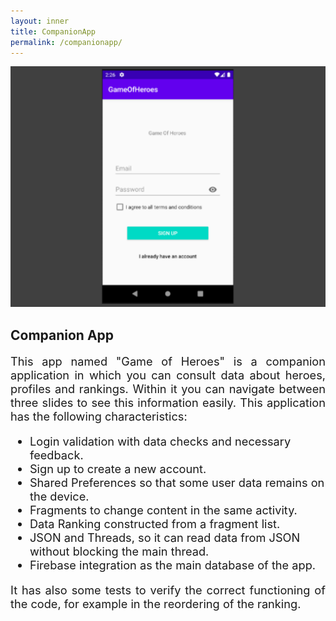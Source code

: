 ```yaml
---
layout: inner
title: CompanionApp
permalink: /companionapp/
---
```


![](/img/posts/companion_app_screenshot.png)
## Companion App

<div style="text-align: justify">

<p style="font-size:1.3em">
    This app named "Game of Heroes" is a companion application in which you can consult data about heroes, profiles and rankings. Within it you can navigate between three slides to see this information easily. This application has the following characteristics:
</p>

</div>

<ul style="font-size:1.3em">
    <li>Login validation with data checks and necessary feedback.</li>
    <li>Sign up to create a new account.</li>
    <li>Shared Preferences so that some user data remains on the device.</li>
    <li>Fragments to change content in the same activity.</li>
    <li>Data Ranking constructed from a fragment list.</li>
    <li>JSON and Threads, so it can read data from JSON without blocking the main thread.</li>
    <li>Firebase integration as the main database of the app.</li>
</ul>

<!-- - <font size="4"> Login validation with data checks and necessary feedback. </font>
- <font size="4"> Sign up to create a new account. </font>
- <font size="4"> Shared Preferences so that some user data remains on the device. </font>
- <font size="4"> Fragments to change content in the same activity. </font>
- <font size="4"> Data Ranking constructed from a fragment list. </font>
- <font size="4"> JSON and Threads, so it can read data from JSON without blocking the main thread. </font>
- <font size="4"> Firebase integration as the main database of the app. </font> -->

<div style="text-align: justify">

<p style="font-size:1.3em">
    It has also some tests to verify the correct functioning of the code, for example in the reordering of the ranking.
</p>

</div>